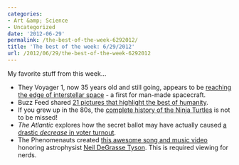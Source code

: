 ```yaml
---
categories:
- Art &amp; Science
- Uncategorized
date: '2012-06-29'
permalink: /the-best-of-the-week-6292012/
title: 'The best of the week: 6/29/2012'
url: /2012/06/29/the-best-of-the-week-6292012
---
```


My favorite stuff from this week...

<ul>
<li>They Voyager 1, now 35 years old and still going, appears to be <a href="http://earthsky.org/space/video-voyager-1-at-the-edge-of-interstellar-space">reaching the edge of interstellar space</a> - a first for man-made spacecraft.</li>
<li>Buzz Feed shared <a href="http://www.buzzfeed.com/expresident/pictures-that-will-restore-your-faith-in-humanity">21 pictures that highlight the best of humanity</a>.</li>
<li>If you grew up in the 80s, the <a href="http://www.mentalfloss.com/blogs/archives/129375">complete history of the Ninja Turtles</a> is not to be missed!</li>
<li><em>The Atlantic</em> explores how the secret ballot may have actually caused <a href="http://www.theatlantic.com/magazine/archive/2012/07/abolish-the-secret-ballot/9038/">a drastic <em>decrease</em> in voter turnout</a>.</li>
<li>The Phenomenauts created <a href="https://www.youtube.com/watch?v=qDLrwwOxnaA">this awesome song and music video</a> honoring astrophysist <a href="https://twitter.com/#!/neiltyson">Neil DeGrasse Tyson</a>. This is required viewing for nerds.</li>
</ul>